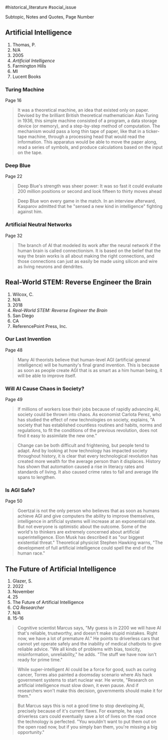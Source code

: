 #historical_literature #social_issue

Subtopic, Notes and Quotes, Page Number

## Artificial Intelligence
1. Thomas, P.
2. N/A
3. 2005
4. *Artificial Intelligence*
5. Farmington Hills
6. MI
7. Lucent Books

### Turing Machine
Page 16
> It was a theoretical machine, an idea that existed only on paper. Devised by the brilliant British theoretical mathematician Alan Turing in 1936, this simple machine consisted of a program, a data storage device (or memory), and a step-by-step method of computation. The mechanism would pass a long thin tape of paper, like that in a ticker-tape machine, through a processing head that would read the information. This apparatus would be able to move the paper along, read a series of symbols, and produce calculations based on the input on the tape.

### Deep Blue
Page 22
> Deep Blue's strength was sheer power: It was so fast it could evaluate 200 million positions or second and look fifteen to thirty moves ahead

> Deep Blue won every game in the match. In an interview afterward, Kasparov admitted that he "sensed a new kind in intelligence" fighting against him.

### Artificial Neutral Networks
Page 32
> The branch of AI that modeled its work after the neural network if the human brain is called connectionism. It is based on the belief that the way the brain works is all about making the right connections, and those connections can just as easily be made using silicon and wire as living neurons and dendrites.

## Real-World STEM: Reverse Engineer the Brain
1. Wilcox, C.
2. N/A
3. 2018
4. *Real-World STEM: Reverse Engineer the Brain*
5. San Diego
6. CA
7. ReferencePoint Press, Inc.

### Our Last Invention
Page 48
> Many AI theorists believe that human-level AGI (artificial general intelligence) will be humanity's final grand invention. This is because as soon as people create AGI that is as smart as a him human being, it will be able to improve itself.

### Will AI Cause Chaos in Society?
Page 49
> If millions of workers lose their jobs because of rapidly advancing AI, society could be thrown into chaos. As economist Carlota Perez, who has studied the effect of new technologies on society, explains, "A society that has established countless routines and habits, norms and regulations, to fit the conditions of the previous revolution, does not find it easy to assimilate the new one."

> Change can be both difficult and frightening, but people tend to adapt. And by looking at how technology has impacted society throughout history, it is clear that every technological revolution has created more wealth for the average person than it displaces. History has shown that automation caused a rise in literacy rates and standards of living. It also caused crime rates to fall and average life spans to lengthen.

### Is AGI Safe?
Page 50
> Goertzal is not the only person who believes that as soon as humans achieve AGI and give computers the ability to improve themselves, intelligence in artificial systems will increase at an exponential rate. But not everyone is optimistic about the outcome. Some of the world's to thinkers are extremely concerned about artificial superintelligence. Elon Musk has described it as "our biggest existential threat." Theoretical physicist Stephen Hawking warns, "The development of full artificial intelligence could spell the end of the human race."

## The Future of Artificial Intelligence
1. Glazer, S.
2. 2022
3. November
4. 25
5. The Future of Artificial Intelligence
6. *CQ Researcher*
7. N/A
8. 15-16

> Cognitive scientist Marcus says, "My guess is in 2200 we will have AI that's reliable, trustworthy, and doesn't make stupid mistakes. Right now, we have a lot of premature AI." He points to driverless cars that cannot yet operate safely and the inability of medical chatbots to give reliable advice. "We all kinds of problems with bias, toxicity, misinformation, unreliability," he adds. "The stuff we have now isn't ready for prime time."

> While super-intelligent AI could be a force for good, such as curing cancer, Torres also painted a doomsday scenario where AIs hack government systems to start nuclear war. He wrote, "Research on artificial intelligence must slow down, it even pause. And if researchers won't make this decision, governments should make it for them."

> But Marcus says this is not a good time to stop developing AI, precisely because of it's current flaws. For example, he says driverless cars could eventually save a lot of lives on the road once the technology is perfected. "You wouldn't want to put them out on the open road now, but if you simply ban them, you're missing a big opportunity."